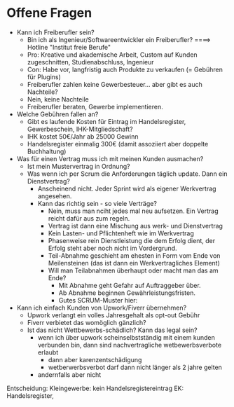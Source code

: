 # Offene Fragen

 - Kann ich Freiberufler sein?
    - Bin ich als Ingenieur/Softwareentwickler ein Freiberufler?
        ====> Hotline "Institut freie Berufe"
   - Pro: Kreative und akademische Arbeit, Custom auf Kunden zugeschnitten, Studienabschluss, Ingenieur
   - Con: Habe vor, langfristig auch Produkte zu verkaufen (= Gebühren für Plugins)
   - Freiberufler zahlen keine Gewerbesteuer... aber gibt es auch Nachteile?
    - Nein, keine Nachteile
    - Freiberufler beraten, Gewerbe implementieren.
 - Welche Gebühren fallen an?
   - Gibt es laufende Kosten für Eintrag im Handelsregister, Gewerbeschein, IHK-Mitgliedschaft?
   - IHK kostet 50€/Jahr ab 25000 Gewinn
   - Handelsregister einmalig 300€ (damit assoziiert aber doppelte Buchhaltung)
 - Was für einen Vertrag muss ich mit meinen Kunden ausmachen?
    - Ist mein Mustervertrag in Ordnung?
    - Was wenn ich per Scrum die Anforderungen täglich update. Dann ein Dienstvertrag?
        - Anscheinend nicht. Jeder Sprint wird als eigener Werkvertrag angesehen.
        - Kann das richtig sein - so viele Verträge?
             - Nein, muss man nciht jedes mal neu aufsetzen. Ein Vertrag reicht dafür aus zum regeln. 
             - Vertrag ist dann eine Mischung aus werk- und Dienstvertrag
             - Kein Lasten- und Pflichtenheft wie im Werkvertrag
             - Phasenweise rein Dienstleistung die dem Erfolg dient, der Erfolg steht aber noch nicht im Vordergrund.
             - Teil-Abnahme geschieht am ehesten in Form vom Ende von Meilensteinen (das ist dann ein Werkvertragliches Element)
             - Will man Teilabnahmen überhaupt oder macht man das am Ende?
               - Mit Abnahme geht Gefahr auf Auftraggeber über.
               - Ab Abnahme beginnen Gewährleistungsfristen.
               - Gutes SCRUM-Muster hier: <link href="./assets/Vertrag_Erstellung von Individualsoftware_agiles Modell_BeckOF-IT_2021.pdf"/>
 - Kann ich einfach Kunden von Upwork/Fiverr übernehmen?
    - Upwork verlangt ein volles Jahresgehalt als opt-out Gebühr
    - Fiverr verbietet das womöglich gänzlich?
    - Ist das nicht Wettbewerbs-schädlich? Kann das legal sein?
         - wenn ich über upwork scheinselbstständig mit einem kunden verbunden bin, dann sind nachvertragliche wetbewerbsverbote erlaubt
            - dann aber karenzentschädigung
            - wetberwerbsverbot darf dann nicht länger als 2 jahre gelten
         - andernfalls aber nicht


Entscheidung: 
   Kleingewerbe: kein Handelsregistereintrag
   EK: Handelsregister, 
